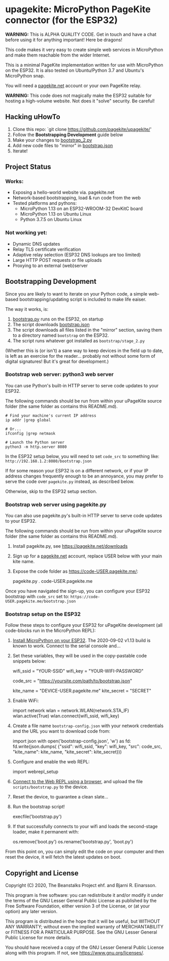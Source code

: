 # upagekite: MicroPython PageKite connector (for the ESP32)

**WARNING:** This is ALPHA QUALITY CODE. Get in touch and have a chat
             before using it for anything important! Here be dragons!

This code makes it very easy to create simple web services in
MicroPython and make them reachable from the wider Internet.

This is a minimal PageKite implementation written for use with
MicroPython on the ESP32. It is also tested on Ubuntu/Python 3.7 and
Ubuntu's MicroPython snap.

You will need a [pagekite.net](https://pagekite.net/) account or your
own PageKite relay.

**WARNING:** This code does not magically make the ESP32 suitable for
hosting a high-volume website. Not does it "solve" security. Be careful!


## Hacking uHowTo

1. Clone this repo: `git clone https://github.com/pagekite/upagekite/'
2. Follow the **Bootstrapping Development** guide below
3. Make your changes to [bootstrap_2.py](scripts/bootstrap_2.py)
4. Add new code files to "mirror" in [bootstrap.json](bootstrap.json)
5. Iterate!


## Project Status

### Works:

* Exposing a hello-world website via. pagekite.net
* Network-based bootstrapping, load & run code from the web
* Tested platforms and pythons:
   * MicroPython 1.13 on an ESP32-WROOM-32 DevKitC board
   * MicroPython 1.13 on Ubuntu Linux
   * Python 3.7.5 on Ubuntu Linux

### Not working yet:

* Dynamic DNS updates
* Relay TLS certificate verification
* Adaptive relay selection (ESP32 DNS lookups are too limited)
* Large HTTP POST requests or file uploads
* Proxying to an external (web)server


## Bootstrapping Development

Since you are likely to want to iterate on your Python code, a simple
web-based bootstrapping/updating script is included to make life eaiser.

The way it works, is:

1. [bootstrap.py](scripts/bootstrap.py) runs on the ESP32, on startup
2. The script downloads [bootstrap.json](bootstrap.json)
3. The script downloads all files listed in the "mirror" section,
   saving them to a directory named `bootstrap` on the ESP32.
4. The script runs whatever got installed as `bootstrap/stage_2.py`

(Whether this is (or isn't) a sane way to keep devices in the field up
to date, is left as an exercise for the reader... probably not without
some form of digital signatures! But it's great for development.)


### Bootstrap web server: python3 web server

You can use Python's built-in HTTP server to serve code updates to your
ESP32.

The following commands should be run from within your uPageKite source
folder (the same folder as contains this README.md).

    # Find your machine's current IP address
    ip addr |grep global

    # Or...
    ifconfig |grep netmask

    # Launch the Python server
    python3 -m http.server 8080

In the ESP32 setup below, you will need to set `code_src` to something
like: `http://192.168.1.2:8080/bootstrap.json`

If for some reason your ESP32 is on a different network, or if your IP
address changes frequently enough to be an annoyance, you may prefer to
serve the code over `pagekite.py` instead, as described below.

Otherwise, skip to the ESP32 setup section.


### Bootstrap web server using pagekite.py

You can also use pagekite.py's built-in HTTP server to serve code
updates to your ESP32.

The following commands should be run from within your uPageKite source
folder (the same folder as contains this README.md).

1. Install pagekite.py, see <https://pagekite.net/downloads>
2. Sign up for a [pagekite.net](https://pagekite.net/) account, replace
   USER below with your main kite name.
3. Expose the code folder as https://code-USER.pagekite.me/:

    pagekite.py . code-USER.pagekite.me

Once you have navigated the sign-up, you can configure your ESP32
bootstrap with `code_src` set to:
`https://code-USER.pagekite.me/bootstrap.json`


### Bootstrap setup on the ESP32

Follow these steps to configure your ESP32 for uPageKite development
(all code-blocks run in the MicroPython REPL):

1. [Install MicroPython on your ESP32](https://docs.micropython.org/en/latest/esp32/tutorial/intro.html).
   The 2020-09-02 v1.13 build is known to work. Connect to the serial
   console and...

2. Set these variables, they will be used in the copy-pastable
   code snippets below:

    wifi_ssid = "YOUR-SSID"
    wifi_key = "YOUR-WIFI-PASSWORD"

    code_src = "https://yoursite.com/path/to/bootstrap.json"

    kite_name = "DEVICE-USER.pagekite.me"
    kite_secret = "SECRET"

3. Enable WiFi:

    import network
    wlan = network.WLAN(network.STA_IF)
    wlan.active(True)
    wlan.connect(wifi_ssid, wifi_key)

4. Create a file name `bootstrap-config.json` with your network
   credentials and the URL you want to download code from:

    import json
    with open('bootstrap-config.json', 'w') as fd:
      fd.write(json.dumps(
        {"ssid": wifi_ssid, "key": wifi_key, "src": code_src,
         "kite_name": kite_name, "kite_secret": kite_secret}))

5. Configure and enable the web REPL:

    import webrepl_setup

6. [Connect to the Web REPL using a browser](http://micropython.org/webrepl/),
   and upload the file `scripts/bootstrap.py` to the device.

7. Reset the device, to guarantee a clean slate...

8. Run the bootstrap script!

    execfile('bootstrap.py')

9. If that successfully connects to your wifi and loads the
   second-stage loader, make it permanent with:

    os.remove('boot.py')
    os.rename('bootstrap.py', 'boot.py')

From this point on, you can simply edit the code on your computer and
then reset the device, it will fetch the latest updates on boot.


## Copyright and License

Copyright (C) 2020, The Beanstalks Project ehf. and Bjarni R. Einarsson.

This program is free software: you can redistribute it and/or modify it
under the terms of the GNU Lesser General Public License as published by
the Free Software Foundation, either version 3 of the License, or (at
your option) any later version.

This program is distributed in the hope that it will be useful, but
WITHOUT ANY WARRANTY; without even the implied warranty of
MERCHANTABILITY or FITNESS FOR A PARTICULAR PURPOSE. See the GNU Lesser
General Public License for more details.

You should have received a copy of the GNU Lesser General Public License
along with this program. If not, see <https://www.gnu.org/licenses/>.

